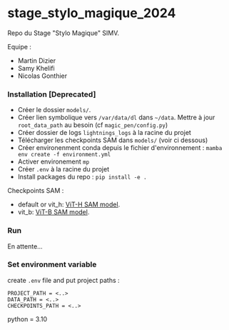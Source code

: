 # stage_stylo_magique_2024

Repo du Stage "Stylo Magique" SIMV.

Equipe : 
* Martin Dizier
* Samy Khelifi
* Nicolas Gonthier

### Installation [Deprecated]

* Créer le dossier `models/`.
* Créer lien symbolique vers `/var/data/dl` dans `~/data`. Mettre à jour `root_data_path` au besoin (cf  `magic_pen/config.py`)
* Créer dossier de logs `lightnings_logs` à la racine du projet
* Télécharger les checkpoints SAM dans `models/` (voir ci dessous)
* Créer environenment conda depuis le fichier d'environnement : 
`mamba env create -f environment.yml`
* Activer environement `mp`
* Créer `.env` à la racine du projet
* Install packages du repo : `pip install -e .`


Checkpoints SAM : 
* default or vit_h: [ViT-H SAM model](https://dl.fbaipublicfiles.com/segment_anything/sam_vit_h_4b8939.pth).
* vit_b: [ViT-B SAM model](https://dl.fbaipublicfiles.com/segment_anything/sam_vit_b_01ec64.pth).

### Run
En attente...


### Set environment variable
create `.env` file and put project paths :

```
PROJECT_PATH = <..>
DATA_PATH = <..>
CHECKPOINTS_PATH = <..>
```

python = 3.10
